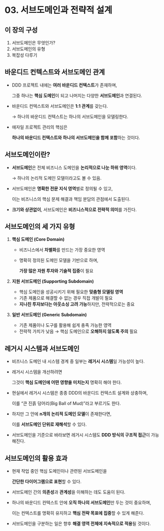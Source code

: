 # 03. 서브도메인과 전략적 설계

## 이 장의 구성

1. 서브도메인은 무엇인가?
2. 서브도메인의 유형
3. 복잡성 다루기

## 바운디드 컨텍스트와 서브도메인 관계

- DDD 프로젝트 내에는 **여러 바운디드 컨텍스트**가 존재하며,
    
    그중 하나는 **핵심 도메인**이 되고 나머지는 다양한 **서브도메인**과 연결된다.
    
- 바운디드 컨텍스트와 서브도메인은 **1:1 관계**를 갖는다.
    
    → 하나의 바운디드 컨텍스트는 하나의 서브도메인을 모델링한다.
    
- 애자일 프로젝트 관리의 핵심은
    
    **하나의 바운디드 컨텍스트와 하나의 서브도메인을 함께 포함**하는 것이다.
    

## 서브도메인이란?

- **서브도메인**은 전체 비즈니스 도메인을 **논리적으로 나눈 하위 영역**이다.
    
    → 하나의 논리적 도메인 모델이라고도 볼 수 있음.
    
- 서브도메인은 **명확한 전문 지식 영역**별로 정의될 수 있고,
    
    이는 비즈니스의 핵심 문제 해결과 책임 분담의 관점에서 도출된다.
    
- **크기와 상관없이**, 서브도메인은 **비즈니스적으로 전략적 의미**를 가진다.

## 서브도메인의 세 가지 유형

1. **핵심 도메인 (Core Domain)**
    - 비즈니스에서 **차별화**를 만드는 가장 중요한 영역
    - 명확히 정의된 도메인 모델을 기반으로 하며,
        
        **가장 많은 자원 투자와 기술적 집중**이 필요
        
2. **지원 서브도메인 (Supporting Subdomain)**
    - 핵심 도메인을 성공시키기 위해 필요한 **맞춤형 모델링 영역**
    - 기존 제품으로 해결할 수 없는 경우 직접 개발이 필요
    - **지나친 투자보다는 아웃소싱 고려 가능**하지만, 전략적으로는 중요
3. **일반 서브도메인 (Generic Subdomain)**
    - 기존 제품이나 도구를 활용해 쉽게 충족 가능한 영역
    - 전략적 가치가 낮음 → 핵심 도메인으로 **오해하지 않도록 주의** 필요

## 레거시 시스템과 서브도메인

- 비즈니스 도메인 내 시스템 경계 중 일부는 **레거시 시스템**일 가능성이 높다.
- 레거시 시스템을 개선하려면
    
    그것이 **핵심 도메인에 어떤 영향을 미치는지** 명확히 해야 한다.
    
- 현실에서 레거시 시스템은 종종 DDD의 바운디드 컨텍스트 설계와 상충하며,
    
    이를 “큰 진흙 덩어리(Big Ball of Mud)”라고 부르기도 한다.
    
- 하지만 그 안에 **n개의 논리적 도메인 모델**이 존재한다면,
    
    이를 **서브도메인 단위로 재해석**할 수 있다.
    
- 서브도메인을 기준으로 바라보면 레거시 시스템도 **DDD 방식의 구조적 접근**이 가능해진다.

## 서브도메인의 활용 효과

- 현재 작업 중인 핵심 도메인이나 관련된 서브도메인을
    
    **간단한 다이어그램으로 표현**할 수 있다.
    
- 서브도메인 간의 **의존성**과 **관계성**을 이해하는 데도 도움이 된다.
- 하나의 바운디드 컨텍스트 안에 **오직 하나의 서브도메인**만 두는 것이 중요하며,
    
    이는 컨텍스트를 명확히 유지하고 **핵심 전략 목표에 집중**할 수 있게 해준다.
    
- 서브도메인을 구분하는 일은 향후 **해결 영역 전체에 지속적으로 적용**될 것이다.